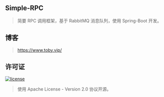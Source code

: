 ## Simple-RPC

> 简要 RPC 调用框架，基于 RabbitMQ 消息队列，使用 Spring-Boot 开发。

## 博客

> <https://www.toby.vip/>

## 许可证

[![license](https://img.shields.io/github/license/thinktkj/smrpc.svg?style=flat-square)](https://github.com/thinktkj/smrpc/blob/master/LICENSE)

> 使用 Apache License - Version 2.0 协议开源。
